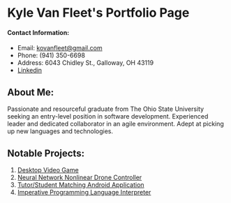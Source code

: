 # Kyle Van Fleet's Portfolio Page

#### Contact Information:
* Email: kovanfleet@gmail.com
* Phone: (941) 350-6698
* Address: 6043 Chidley St., Galloway, OH 43119
* [Linkedin](https://www.linkedin.com/in/kyle-van-fleet-22314b200/)

## About Me:
Passionate and resourceful graduate from The Ohio State University seeking an entry-level position in software development. Experienced leader and dedicated collaborator in an agile environment. Adept at picking up new languages and technologies.


## Notable Projects:

 1. [Desktop Video Game](https://vanfleet0351.github.io/MarioRemake/) 
 1. [Neural Network Nonlinear Drone Controller](https://vanfleet0351.github.io/Nonlinear-Drone-Controller/) 
 1. [Tutor/Student Matching Android Application](https://vanfleet0351.github.io/tutorMe-Android-App/) 
 1. [Imperative Programming Language Interpreter](https://vanfleet0351.github.io/CSE3341Interpreter/) 
